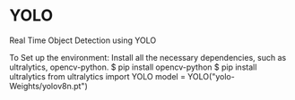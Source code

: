 # YOLO
Real Time Object Detection using YOLO


To Set up the environment: Install all the necessary dependencies, such as ultralytics, opencv-python.
$ pip install opencv-python
$ pip install ultralytics
from ultralytics import YOLO
model = YOLO("yolo-Weights/yolov8n.pt")

